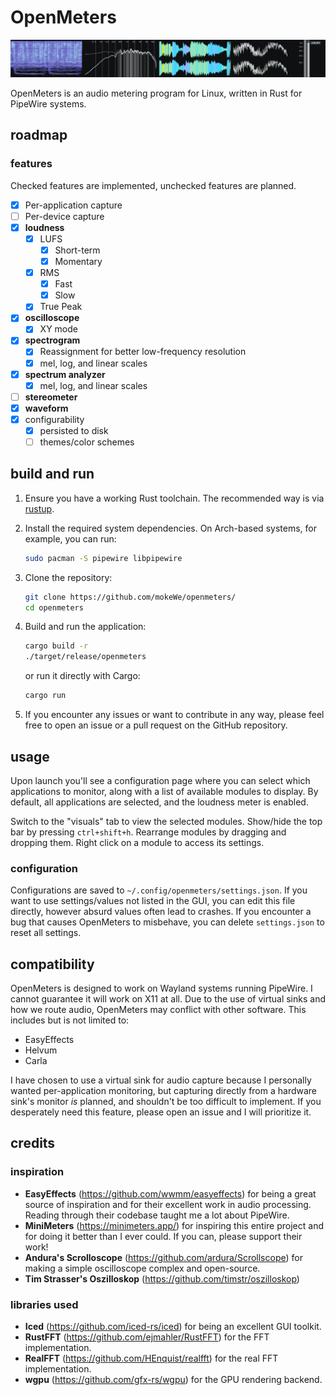 # OpenMeters

![preview](screenshots/preview.png)

OpenMeters is an audio metering program for Linux, written in Rust for PipeWire systems.

## roadmap

### features

Checked features are implemented, unchecked features are planned.

- [x] Per-application capture
- [ ] Per-device capture
- [x] **loudness**
  - [x] LUFS
    - [x] Short-term
    - [x] Momentary
  - [x] RMS
    - [x] Fast
    - [x] Slow
  - [x] True Peak
- [x] **oscilloscope**
  - [x] XY mode
- [x] **spectrogram**
  - [x] Reassignment for better low-frequency resolution
  - [x] mel, log, and linear scales
- [x] **spectrum analyzer**
  - [x] mel, log, and linear scales
- [ ] **stereometer**
- [x] **waveform**
- [x] configurability
  - [x] persisted to disk
  - [ ] themes/color schemes

## build and run

1. Ensure you have a working Rust toolchain. The recommended way is via [rustup](https://rustup.rs/).
2. Install the required system dependencies. On Arch-based systems, for example, you can run:

   ```bash
   sudo pacman -S pipewire libpipewire 
   ```

3. Clone the repository:

   ```bash
   git clone https://github.com/mokeWe/openmeters/
   cd openmeters
   ```

4. Build and run the application:

   ```bash
   cargo build -r
   ./target/release/openmeters
   ```

   or run it directly with Cargo:

   ```bash
   cargo run
   ```

5. If you encounter any issues or want to contribute in any way, please feel free to open an issue or a pull request on the GitHub repository.

## usage

Upon launch you'll see a configuration page where you can select which applications to monitor, along with a list of available modules to display. By default, all applications are selected, and the loudness meter is enabled.

Switch to the "visuals" tab to view the selected modules. Show/hide the top bar by pressing `ctrl+shift+h`. Rearrange modules by dragging and dropping them. Right click on a module to access its settings.

### configuration

Configurations are saved to `~/.config/openmeters/settings.json`. If you want to use settings/values not listed in the GUI, you can edit this file directly, however absurd values often lead to crashes.
If you encounter a bug that causes OpenMeters to misbehave, you can delete `settings.json` to reset all settings.

## compatibility

OpenMeters is designed to work on Wayland systems running PipeWire. I cannot guarantee it will work on X11 at all. Due to the use of virtual sinks and how we route audio, OpenMeters may conflict with other software. This includes but is not limited to:

- EasyEffects
- Helvum
- Carla

I have chosen to use a virtual sink for audio capture because I personally wanted per-application monitoring, but capturing directly from a hardware sink's monitor _is_ planned, and shouldn't be too difficult to implement. If you desperately need this feature, please open an issue and I will prioritize it.

## credits

### inspiration

- **EasyEffects** (<https://github.com/wwmm/easyeffects>) for being a great source of inspiration and for their excellent work in audio processing. Reading through their codebase taught me a lot about PipeWire.
- **MiniMeters** (<https://minimeters.app/>) for inspiring this entire project and for doing it better than I ever could. If you can, please support their work!
- **Andura's Scrolloscope** (<https://github.com/ardura/Scrollscope>) for making a simple oscilloscope complex and open-source.
- **Tim Strasser's Oszilloskop** (<https://github.com/timstr/oszilloskop>)

### libraries used

- **Iced** (<https://github.com/iced-rs/iced>) for being an excellent GUI toolkit.
- **RustFFT** (<https://github.com/ejmahler/RustFFT>) for the FFT implementation.
- **RealFFT** (<https://github.com/HEnquist/realfft>) for the real FFT implementation.
- **wgpu** (<https://github.com/gfx-rs/wgpu>) for the GPU rendering backend.
